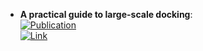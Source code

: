 - **A practical guide to large-scale docking**:   
	[![Publication](https://img.shields.io/badge/Publication-Citations:267-blue?style=for-the-badge&logo=bookstack)](https://doi.org/10.1038/s41596-021-00597-z)  
	[![Link](https://img.shields.io/badge/Link-online-brightgreen?style=for-the-badge&logo=cachet&logoColor=65FF8F)](https://www.nature.com/articles/s41596-021-00597-z)  
